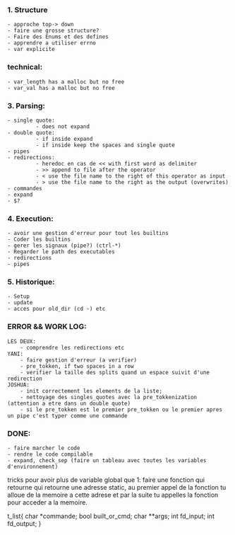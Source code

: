 ### 1. Structure
    - approche top-> down
    - faire une grosse structure?
    - Faire des Enums et des defines
    - apprendre a utiliser errno
    - var explicite

### technical:
    - var_length has a malloc but no free
    - var_val has a malloc but no free

### 3. Parsing:
    - single quote:
             - does not expand
    - double quote:
             - if inside expand
             - if inside keep the spaces and single quote
    - pipes
    - redirections:
             - heredoc en cas de << with first word as delimiter
             - >> append to file after the operator
             - < use the file name to the right of this operator as input
             - > use the file name to the right as the output (overwrites)
    - commandes
    - expand
    - $?

### 4. Execution:
    - avoir une gestion d'erreur pour tout les builtins
    - Coder les builtins
    - gerer les signaux (pipe?) (ctrl-*)
    - Regarder le path des executables
    - redirections
    - pipes

### 5. Historique:
    - Setup
    - update
    - acces pour old_dir (cd -) etc

### ERROR && WORK LOG:
    LES DEUX:
        - comprendre les redirections etc
    YANI:
        - faire gestion d'erreur (a verifier)
        - pre_tokken, if two spaces in a row
        - verifier la taille des splits quand un espace suivit d'une redirection
    JOSHUA:
        - init correctement les elements de la liste;
        - nettoyage des singles_quotes avec la pre_tokkenization (attention a etre dans un double quote)
        - si le pre_tokken est le premier pre_tokken ou le premier apres un pipe c'est typer comme une commande

 ### DONE:
    - faire marcher le code 
    - rendre le code compilable
    - expand, check_sep (faire un tableau avec toutes les variables d'environnement)
tricks pour avoir plus de variable global que 1: faire une fonction qui retourne qui retourne une adresse static, au
premier appel de la fonction tu alloue de la memoire a cette adrese et par la suite tu appelles la fonction pour acceder a la memoire.

t_list{
    char *commande;
    bool built_or_cmd;
    char **args;
    int fd_input;
    int fd_output;
}